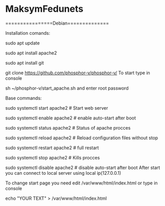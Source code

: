 # MaksymFedunets
================Debian==============

Installation comands:

sudo apt update

sudo apt install apache2

sudo apt install git

git clone https://github.com/phosphor-v/phosphor-v/
To start type in console

sh ~/phosphor-v/start_apache.sh
and enter root password

Base commands:

sudo systemctl start apache2 # Start web server


sudo systemctl enable apache2 # enable auto-start after boot


sudo systemctl status apache2 # Status of apache procces


sudo systemctl reload apache2 # Reload configuration files without stop 


sudo systemctl restart apache2 # full restart


sudo systemctl stop apache2 # Kills procces


sudo systemctl disable apache2 # disable auto-start after boot
After start you can connect to local server using local ip(127.0.0.1)

To change start page you need edit /var/www/html/index.html or type in console

echo "YOUR TEXT" > /var/www/html/index.html

